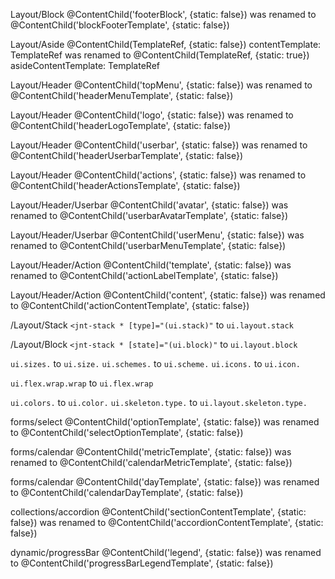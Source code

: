 Layout/Block 
@ContentChild('footerBlock', {static: false}) was renamed to @ContentChild('blockFooterTemplate', {static: false})

Layout/Aside 
@ContentChild(TemplateRef, {static: false}) contentTemplate: TemplateRef<any>
was renamed to @ContentChild(TemplateRef, {static: true}) asideContentTemplate: TemplateRef<any>

Layout/Header 
@ContentChild('topMenu', {static: false}) was renamed to @ContentChild('headerMenuTemplate', {static: false})

Layout/Header 
@ContentChild('logo', {static: false}) was renamed to @ContentChild('headerLogoTemplate', {static: false})

Layout/Header 
@ContentChild('userbar', {static: false}) was renamed to @ContentChild('headerUserbarTemplate', {static: false})

Layout/Header 
@ContentChild('actions', {static: false}) was renamed to @ContentChild('headerActionsTemplate', {static: false})

Layout/Header/Userbar 
@ContentChild('avatar', {static: false}) was renamed to @ContentChild('userbarAvatarTemplate', {static: false})

Layout/Header/Userbar 
@ContentChild('userMenu', {static: false}) was renamed to @ContentChild('userbarMenuTemplate', {static: false})

Layout/Header/Action 
@ContentChild('template', {static: false}) was renamed to @ContentChild('actionLabelTemplate', {static: false})

Layout/Header/Action 
@ContentChild('content', {static: false}) was renamed to @ContentChild('actionContentTemplate', {static: false})

/Layout/Stack
`<jnt-stack * [type]="(ui.stack)"` to `ui.layout.stack`

/Layout/Block
`<jnt-stack * [state]="(ui.block)"` to `ui.layout.block`


`ui.sizes.` to `ui.size.`
`ui.schemes.` to `ui.scheme.`
`ui.icons.` to `ui.icon.`

`ui.flex.wrap.wrap` to `ui.flex.wrap`

`ui.colors.` to `ui.color.`
`ui.skeleton.type.` to `ui.layout.skeleton.type.`

forms/select @ContentChild('optionTemplate', {static: false}) was renamed to @ContentChild('selectOptionTemplate', {static: false})

forms/calendar @ContentChild('metricTemplate', {static: false}) was renamed to @ContentChild('calendarMetricTemplate', {static: false})

forms/calendar @ContentChild('dayTemplate', {static: false}) was renamed to @ContentChild('calendarDayTemplate', {static: false})

collections/accordion @ContentChild('sectionContentTemplate', {static: false}) was renamed to @ContentChild('accordionContentTemplate', {static: false})

dynamic/progressBar @ContentChild('legend', {static: false}) was renamed to @ContentChild('progressBarLegendTemplate', {static: false})
